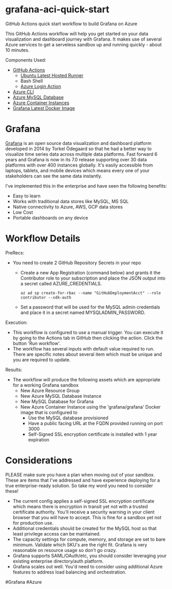 # grafana-aci-quick-start
GitHub Actions quick start workflow to build Grafana on Azure

This GitHub Actions workflow will help you get started on your data visualization and dashboard journey with Grafana. It makes use of several Azure services to get a serveless sandbox up and running quickly - about 10 minutes. 

Components Used:
- [GitHub Actions](https://github.com/features/actions)
  - [Ubuntu Latest Hosted Runner](https://docs.github.com/en/actions/reference/virtual-environments-for-github-hosted-runners)
  - Bash Shell
  - [Azure Login Action](https://github.com/marketplace/actions/azure-login)
- [Azure CLI](https://docs.microsoft.com/en-us/cli/azure/install-azure-cli?view=azure-cli-latest)
- [Azure MySQL Database](https://azure.microsoft.com/en-us/services/mysql/)
- [Azure Container Instances](https://azure.microsoft.com/en-us/services/container-instances/)
- [Grafana Latest Docker Image](https://hub.docker.com/r/grafana/grafana)


# Grafana

[Grafana](https://grafana.com) is an open source data visualization and dashboard platform developed in 2014 by Torkel Ödegaard so that he had a better way to visualize time series data across multiple data platforms. Fast forward 6 years and Grafana is now in its 7.0 release supporting over 30 data platforms with over 400 instances globally. It's easily accessible from laptops, tablets, and mobile devices which means every one of your stakeholders can see the same data instantly. 


I've implemented this in the enterprise and have seen the following benefits:
- Easy to learn
- Works with traditional data stores like MySQL, MS SQL
- Native connectivity to Azure, AWS, GCP data stores
- Low Cost
- Portable dashboards on any device 

# Workflow Details

PreRecs:
- You need to create 2 GitHub Repository Secrets in your repo
  - Create a new App Registration (command below) and grants it the Contributor role to your subscription and place the JSON output into a secret called AZURE_CREDENTIALS. 
  
    `az ad sp create-for-rbac --name "GitHubDeploymentAcct" --role contributor --sdk-auth`
  - Set a password that will be used for the MySQL admin credentials and place it in a secret named MYSQLADMIN_PASSWORD. 

Execution:
- This workflow is configured to use a manual trigger. You can execute it by going to the Actions tab in GitHub then clicking the action. Click the button 'Run workflow'.
- The workflow has several inputs with default value required to run. There are specific notes about several item which must be unique and you are required to update. 

Results:
- The workflow will produce the following assets which are appropriate for a working Grafana sandbox
  - New Azure Resource Group
  - New Azure MySQL Database Instance
  - New MySQL Database for Grafana
  - New Azure Container Instance using the 'grafana/grafana' Docker image that is configured to 
    - Use the MySQL database provisioned
    - Have a public facing URL at the FQDN provided running on port 3000
    - Self-Signed SSL encryption certificate is installed with 1 year expiration 

# Considerations
PLEASE make sure you have a plan when moving out of your sandbox. These are items that I've addressed and have experience deploying for a true enterprise-ready solution. So take my word you need to consider these! 
- The current config applies a self-signed SSL encryption certificate which means there is encryption in transit yet not with a trusted certificate authority. You'll receive a security warning in your client browser that you will have to accept. This is fine for a sandbox yet not for production use.
- Additional credentials should be created for the MySQL host so that least privilege access can be maintained. 
- The capacity settings for compute, memory, and storage are set to bare minimum. Validate which SKU's are the right fit. Grafana is very reasonable on resource usage so don't go crazy. 
- Grafana supports SAML/OAuth/etc, you should consider leveraging your existing enterprise directory/auth platform. 
- Grafana scales out well. You'd need to consider using additional Azure features to address load balancing and orchestration. 


#Grafana #Azure
